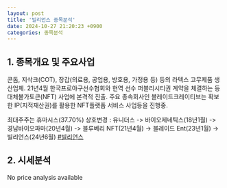 ```yaml
---
layout: post
title: '빌리언스 종목분석'
date: 2024-10-27 21:20:23 +0900
categories: 종목분석
---
```


## 1. 종목개요 및 주요사업

콘돔, 지삭크(COT), 장갑(의료용, 공업용, 방호용, 가정용 등) 등의 라텍스 고무제품 생산업체. 21년4월 한국프로야구선수협회와 현역 선수 퍼블리시티권 계약을 체결하는 등 대체불가토큰(NFT) 사업에 본격적 진출. 주요 종속회사인 블레이드크레이티브는 확보한 IP(지적재산권)를 활용한  NFT플랫폼 서비스 사업등을 진행중.

최대주주는 휴마시스(37.70%) 상호변경 : 유니더스 -> 바이오제네틱스(18년1월) -> 경남바이오파마(20년4월) -> 블루베리 NFT(21년4월) -> 블레이드 Ent(23년1월) -> 빌리언스(24년6월)
[#빌리언스](#)

## 2. 시세분석

No price analysis available

